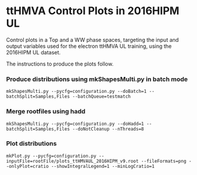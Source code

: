 # ttHMVA Control Plots in 2016HIPM UL

Control plots in a Top and a WW phase spaces, targeting the input and output variables used for the electron ttHMVA UL training, using the 2016HIPM UL dataset.

The instructions to produce the plots follow.

### Produce distributions using mkShapesMulti.py in batch mode

    mkShapesMulti.py --pycfg=configuration.py --doBatch=1 --batchSplit=Samples,Files --batchQueue=testmatch

### Merge rootfiles using hadd

    mkShapesMulti.py --pycfg=configuration.py --doHadd=1 --batchSplit=Samples,Files --doNotCleanup --nThreads=8

### Plot distributions

    mkPlot.py --pycfg=configuration.py --inputFile=rootFile/plots_ttHMVAUL_2016HIPM_v9.root --fileFormats=png --onlyPlot=cratio --showIntegralLegend=1 --minLogCratio=1


